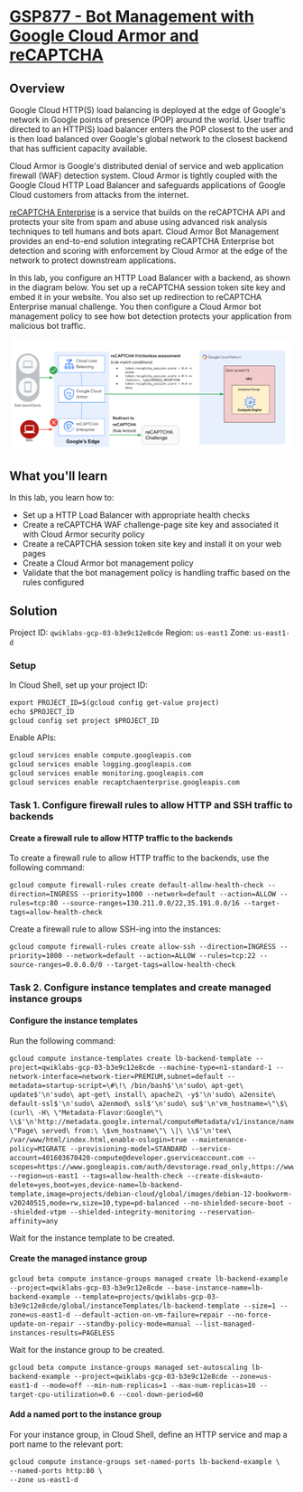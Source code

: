 # [GSP877 - Bot Management with Google Cloud Armor and reCAPTCHA](https://www.cloudskillsboost.google/games/5058/labs/33038)

## Overview
Google Cloud HTTP(S) load balancing is deployed at the edge of Google's network in Google points of presence (POP) around the world. User traffic directed to an HTTP(S) load balancer enters the POP closest to the user and is then load balanced over Google's global network to the closest backend that has sufficient capacity available.

Cloud Armor is Google's distributed denial of service and web application firewall (WAF) detection system. Cloud Armor is tightly coupled with the Google Cloud HTTP Load Balancer and safeguards applications of Google Cloud customers from attacks from the internet.

[reCAPTCHA Enterprise](https://cloud.google.com/recaptcha-enterprise/docs) is a service that builds on the reCAPTCHA API and protects your site from spam and abuse using advanced risk analysis techniques to tell humans and bots apart. Cloud Armor Bot Management provides an end-to-end solution integrating reCAPTCHA Enterprise bot detection and scoring with enforcement by Cloud Armor at the edge of the network to protect downstream applications.

In this lab, you configure an HTTP Load Balancer with a backend, as shown in the diagram below. You set up a reCAPTCHA session token site key and embed it in your website. You also set up redirection to reCAPTCHA Enterprise manual challenge. You then configure a Cloud Armor bot management policy to see how bot detection protects your application from malicious bot traffic.

![HTTP Load Balancer configuration diagram](GSP877-image-1.png)

## What you'll learn

In this lab, you learn how to:

- Set up a HTTP Load Balancer with appropriate health checks
- Create a reCAPTCHA WAF challenge-page site key and associated it with Cloud Armor security policy
- Create a reCAPTCHA session token site key and install it on your web pages
- Create a Cloud Armor bot management policy
- Validate that the bot management policy is handling traffic based on the rules configured

## Solution

Project ID: `qwiklabs-gcp-03-b3e9c12e8cde`
Region: `us-east1`
Zone: `us-east1-d`

### Setup

In Cloud Shell, set up your project ID:

```
export PROJECT_ID=$(gcloud config get-value project)
echo $PROJECT_ID
gcloud config set project $PROJECT_ID
```

Enable APIs:

```
gcloud services enable compute.googleapis.com
gcloud services enable logging.googleapis.com
gcloud services enable monitoring.googleapis.com
gcloud services enable recaptchaenterprise.googleapis.com
```

### Task 1. Configure firewall rules to allow HTTP and SSH traffic to backends

#### Create a firewall rule to allow HTTP traffic to the backends

To create a firewall rule to allow HTTP traffic to the backends, use the following command:

```
gcloud compute firewall-rules create default-allow-health-check --direction=INGRESS --priority=1000 --network=default --action=ALLOW --rules=tcp:80 --source-ranges=130.211.0.0/22,35.191.0.0/16 --target-tags=allow-health-check
```

Create a firewall rule to allow SSH-ing into the instances:

```
gcloud compute firewall-rules create allow-ssh --direction=INGRESS --priority=1000 --network=default --action=ALLOW --rules=tcp:22 --source-ranges=0.0.0.0/0 --target-tags=allow-health-check
```

### Task 2. Configure instance templates and create managed instance groups

#### Configure the instance templates

Run the following command:

```
gcloud compute instance-templates create lb-backend-template --project=qwiklabs-gcp-03-b3e9c12e8cde --machine-type=n1-standard-1 --network-interface=network-tier=PREMIUM,subnet=default --metadata=startup-script=\#\!\ /bin/bash$'\n'sudo\ apt-get\ update$'\n'sudo\ apt-get\ install\ apache2\ -y$'\n'sudo\ a2ensite\ default-ssl$'\n'sudo\ a2enmod\ ssl$'\n'sudo\ su$'\n'vm_hostname=\"\$\(curl\ -H\ \"Metadata-Flavor:Google\"\ \\$'\n'http://metadata.google.internal/computeMetadata/v1/instance/name\)\"$'\n'echo\ \"Page\ served\ from:\ \$vm_hostname\"\ \|\ \\$'\n'tee\ /var/www/html/index.html,enable-oslogin=true --maintenance-policy=MIGRATE --provisioning-model=STANDARD --service-account=401603670420-compute@developer.gserviceaccount.com --scopes=https://www.googleapis.com/auth/devstorage.read_only,https://www.googleapis.com/auth/logging.write,https://www.googleapis.com/auth/monitoring.write,https://www.googleapis.com/auth/servicecontrol,https://www.googleapis.com/auth/service.management.readonly,https://www.googleapis.com/auth/trace.append --region=us-east1 --tags=allow-health-check --create-disk=auto-delete=yes,boot=yes,device-name=lb-backend-template,image=projects/debian-cloud/global/images/debian-12-bookworm-v20240515,mode=rw,size=10,type=pd-balanced --no-shielded-secure-boot --shielded-vtpm --shielded-integrity-monitoring --reservation-affinity=any
```

Wait for the instance template to be created.

#### Create the managed instance group

```
gcloud beta compute instance-groups managed create lb-backend-example --project=qwiklabs-gcp-03-b3e9c12e8cde --base-instance-name=lb-backend-example --template=projects/qwiklabs-gcp-03-b3e9c12e8cde/global/instanceTemplates/lb-backend-template --size=1 --zone=us-east1-d --default-action-on-vm-failure=repair --no-force-update-on-repair --standby-policy-mode=manual --list-managed-instances-results=PAGELESS
```

Wait for the instance group to be created.

```
gcloud beta compute instance-groups managed set-autoscaling lb-backend-example --project=qwiklabs-gcp-03-b3e9c12e8cde --zone=us-east1-d --mode=off --min-num-replicas=1 --max-num-replicas=10 --target-cpu-utilization=0.6 --cool-down-period=60
```
#### Add a named port to the instance group

For your instance group, in Cloud Shell, define an HTTP service and map a port name to the relevant port:

```
gcloud compute instance-groups set-named-ports lb-backend-example \
--named-ports http:80 \
--zone us-east1-d
```


###


###


###



